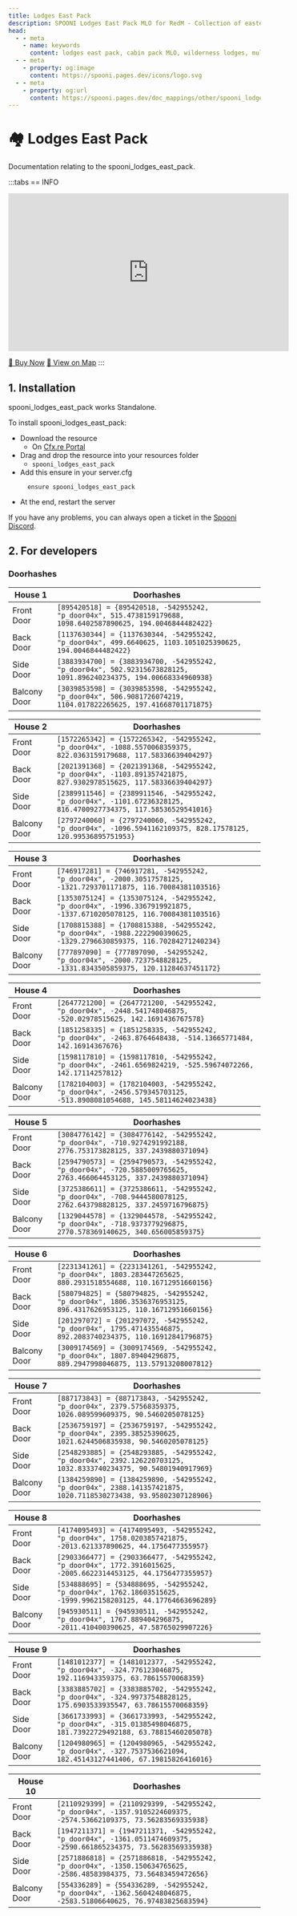 ```yaml
---
title: Lodges East Pack
description: SPOONI Lodges East Pack MLO for RedM - Collection of eastern lodges and cabins. Multiple wilderness properties for Red Dead Redemption 2 roleplay servers.
head:
  - - meta
    - name: keywords
      content: lodges east pack, cabin pack MLO, wilderness lodges, multiple cabins, lodge collection, RedM lodges, RDR2 cabin pack
  - - meta
    - property: og:image
      content: https://spooni.pages.dev/icons/logo.svg
  - - meta
    - property: og:url
      content: https://spooni.pages.dev/doc_mappings/other/spooni_lodges_east_pack
---
```


# 🏘️ Lodges East Pack
Documentation relating to the spooni_lodges_east_pack.

:::tabs
== INFO
<iframe width="560" height="315" src="https://www.youtube.com/embed/v7vUmhNqn6s?si=eKpQwoaood-rAMWm" frameborder="0" allow="accelerometer; autoplay; clipboard-write; encrypted-media; gyroscope; picture-in-picture; web-share" referrerpolicy="strict-origin-when-cross-origin" allowfullscreen></iframe>

<a href="https://spooni-mapping.tebex.io/package/6606413" class="button-buy">🛒 Buy Now</a>
<a href="https://spooni.de/rdr2/?m=house139" class="button-map">📍 View on Map</a>
:::

## 1. Installation
spooni_lodges_east_pack works Standalone.  

To install spooni_lodges_east_pack:
- Download the resource
  - On [Cfx.re Portal](https://portal.cfx.re/)
- Drag and drop the resource into your resources folder
  - `spooni_lodges_east_pack`
- Add this ensure in your server.cfg
  ```
    ensure spooni_lodges_east_pack
  ```
- At the end, restart the server

If you have any problems, you can always open a ticket in the [Spooni Discord](https://discord.gg/spooni).

## 2. For developers
### Doorhashes
| House 1                   | Doorhashes
|---------------------------|----------------------------------------------------------------------------------|
| Front Door                | `[895420518] = {895420518, -542955242, "p_door04x", 515.4738159179688, 1098.6402587890625, 194.0046844482422}`
| Back Door                 | `[1137630344] = {1137630344, -542955242, "p_door04x", 499.6640625, 1103.1051025390625, 194.0046844482422}`
| Side Door                 | `[3883934700] = {3883934700, -542955242, "p_door04x", 502.92315673828125, 1091.896240234375, 194.00668334960938}`
| Balcony Door              | `[3039853598] = {3039853598, -542955242, "p_door04x", 506.9081726074219, 1104.017822265625, 197.41668701171875}`

| House 2                   | Doorhashes
|---------------------------|----------------------------------------------------------------------------------|
| Front Door                | `[1572265342] = {1572265342, -542955242, "p_door04x", -1088.5570068359375, 822.0363159179688, 117.58336639404297}`
| Back Door                 | `[2021391368] = {2021391368, -542955242, "p_door04x", -1103.891357421875, 827.9302978515625, 117.58336639404297}`
| Side Door                 | `[2389911546] = {2389911546, -542955242, "p_door04x", -1101.67236328125, 816.4700927734375, 117.58536529541016}`
| Balcony Door              | `[2797240060] = {2797240060, -542955242, "p_door04x", -1096.5941162109375, 828.17578125, 120.99536895751953}`

| House 3                   | Doorhashes
|---------------------------|----------------------------------------------------------------------------------|
| Front Door                | `[746917281] = {746917281, -542955242, "p_door04x", -2000.30517578125, -1321.7293701171875, 116.70084381103516}`
| Back Door                 | `[1353075124] = {1353075124, -542955242, "p_door04x", -1996.3367919921875, -1337.6710205078125, 116.70084381103516}`
| Side Door                 | `[1708815388] = {1708815388, -542955242, "p_door04x", -1988.2222900390625, -1329.2796630859375, 116.70284271240234}`
| Balcony Door              | `[777897090] = {777897090, -542955242, "p_door04x", -2000.7237548828125, -1331.8343505859375, 120.11284637451172}`

| House 4                   | Doorhashes
|---------------------------|----------------------------------------------------------------------------------|
| Front Door                | `[2647721200] = {2647721200, -542955242, "p_door04x", -2448.541748046875, -520.02978515625, 142.1691436767578}`
| Back Door                 | `[1851258335] = {1851258335, -542955242, "p_door04x", -2463.8764648438, -514.13665771484, 142.16914367676}`
| Side Door                 | `[1598117810] = {1598117810, -542955242, "p_door04x", -2461.6569824219, -525.59674072266, 142.17114257812}`
| Balcony Door              | `[1782104003] = {1782104003, -542955242, "p_door04x", -2456.579345703125, -513.8908081054688, 145.58114624023438}`

| House 5                   | Doorhashes
|---------------------------|----------------------------------------------------------------------------------|
| Front Door                | `[3084776142] = {3084776142, -542955242, "p_door04x", -710.9274291992188, 2776.753173828125, 337.2439880371094}`
| Back Door                 | `[2594790573] = {2594790573, -542955242, "p_door04x", -720.5885009765625, 2763.466064453125, 337.2439880371094}`
| Side Door                 | `[3725386611] = {3725386611, -542955242, "p_door04x", -708.9444580078125, 2762.643798828125, 337.2459716796875}`
| Balcony Door              | `[1329044578] = {1329044578, -542955242, "p_door04x", -718.9373779296875, 2770.578369140625, 340.656005859375}`

| House 6                   | Doorhashes
|---------------------------|----------------------------------------------------------------------------------|
| Front Door                | `[2231341261] = {2231341261, -542955242, "p_door04x", 1803.283447265625, 880.2931518554688, 110.16712951660156}`
| Back Door                 | `[580794825] = {580794825, -542955242, "p_door04x", 1806.3536376953125, 896.4317626953125, 110.16712951660156}`
| Side Door                 | `[201297072] = {201297072, -542955242, "p_door04x", 1795.471435546875, 892.2083740234375, 110.16912841796875}`
| Balcony Door              | `[3009174569] = {3009174569, -542955242, "p_door04x", 1807.89404296875, 889.2947998046875, 113.57913208007812}`

| House 7                   | Doorhashes
|---------------------------|----------------------------------------------------------------------------------|
| Front Door                | `[887173843] = {887173843, -542955242, "p_door04x", 2379.57568359375, 1026.089599609375, 90.5460205078125}`
| Back Door                 | `[2536759197] = {2536759197, -542955242, "p_door04x", 2395.38525390625, 1021.6244506835938, 90.5460205078125}`
| Side Door                 | `[2548293885] = {2548293885, -542955242, "p_door04x", 2392.126220703125, 1032.8333740234375, 90.54801940917969}`
| Balcony Door              | `[1384259890] = {1384259890, -542955242, "p_door04x", 2388.141357421875, 1020.7118530273438, 93.95802307128906}`

| House 8                   | Doorhashes
|---------------------------|----------------------------------------------------------------------------------|
| Front Door                | `[4174095493] = {4174095493, -542955242, "p_door04x", 1758.0203857421875, -2013.621337890625, 44.1756477355957}`
| Back Door                 | `[2903366477] = {2903366477, -542955242, "p_door04x", 1772.3916015625, -2005.6622314453125, 44.1756477355957}`
| Side Door                 | `[534888695] = {534888695, -542955242, "p_door04x", 1762.18603515625, -1999.9962158203125, 44.17764663696289}`
| Balcony Door              | `[945930511] = {945930511, -542955242, "p_door04x", 1767.889404296875, -2011.410400390625, 47.58765029907226}`

| House 9                   | Doorhashes
|---------------------------|----------------------------------------------------------------------------------|
| Front Door                | `[1481012377] = {1481012377, -542955242, "p_door04x", -324.776123046875, 192.116943359375, 63.78615570068359}`
| Back Door                 | `[3383885702] = {3383885702, -542955242, "p_door04x", -324.99737548828125, 175.6903533935547, 63.78615570068359}`
| Side Door                 | `[3661733993] = {3661733993, -542955242, "p_door04x", -315.01385498046875, 181.73922729492188, 63.78815460205078}`
| Balcony Door              | `[1204980965] = {1204980965, -542955242, "p_door04x", -327.7537536621094, 182.45143127441406, 67.19815826416016}`

| House 10                  | Doorhashes
|---------------------------|----------------------------------------------------------------------------------|
| Front Door                | `[2110929399] = {2110929399, -542955242, "p_door04x", -1357.9105224609375, -2574.53662109375, 73.56283569335938}`
| Back Door                 | `[1947211371] = {1947211371, -542955242, "p_door04x", -1361.0511474609375, -2590.661865234375, 73.56283569335938}`
| Side Door                 | `[2571886818] = {2571886818, -542955242, "p_door04x", -1350.150634765625, -2586.48583984375, 73.56483459472656}`
| Balcony Door              | `[554336289] = {554336289, -542955242, "p_door04x", -1362.5604248046875, -2583.51806640625, 76.97483825683594}`
